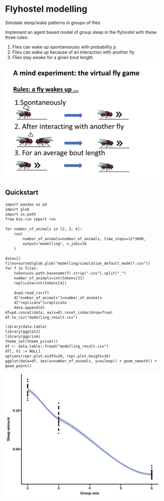# Flyhostel modelling

Simulate sleep/wake patterns in groups of flies


Implement an agent based model of group sleep in the flyhostel with these three rules:

1) Flies can wake up spontaneously with probability p
2) Flies can wake up because of an interaction with another fly
3) Flies stay awake for a given bout length 

![model_schematic](assets/model_schematic.png)

## Quickstart

```
import pandas as pd
import glob
import os.path
from bin.run import run

for number_of_animals in [2, 3, 6]:
    run(
        number_of_animals=number_of_animals, time_steps=12*3600,
        output="modelling", n_jobs=10
    )

data=[]
files=sorted(glob.glob("modelling/simulation_default_model*.csv"))
for f in files:
    tokens=os.path.basename(f).strip(".csv").split("_")
    number_of_animals=int(tokens[3])
    replicate=int(tokens[4])
    
    d=pd.read_csv(f)
    d["number_of_animals"]=number_of_animals
    d["replicate"]=replicate
    data.append(d)
df=pd.concat(data, axis=0).reset_index(drop=True)
df.to_csv("modelling_result.csv")
```

```
library(data.table)
library(ggplot2)
library(ggprism)
theme_set(theme_prism())
df <- data.table::fread("modelling_result.csv")
df[, V1 := NULL]
options(repr.plot.width=20, repr.plot.height=10)
ggplot(data=df, aes(x=number_of_animals, y=asleep)) + geom_smooth() + geom_point()
```

![sleep_amount_simulation](assets/sleep_amount_simulation.svg)

